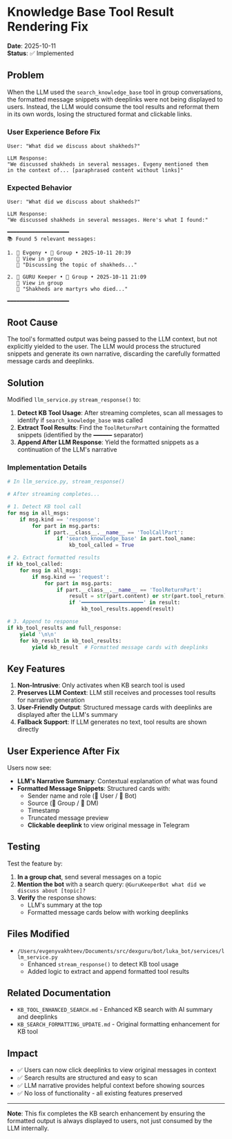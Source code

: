 # Knowledge Base Tool Result Rendering Fix

**Date**: 2025-10-11  
**Status**: ✅ Implemented

## Problem

When the LLM used the `search_knowledge_base` tool in group conversations, the formatted message snippets with deeplinks were not being displayed to users. Instead, the LLM would consume the tool results and reformat them in its own words, losing the structured format and clickable links.

### User Experience Before Fix
```
User: "What did we discuss about shakheds?"

LLM Response:
"We discussed shakheds in several messages. Evgeny mentioned them 
in the context of... [paraphrased content without links]"
```

### Expected Behavior
```
User: "What did we discuss about shakheds?"

LLM Response:
"We discussed shakheds in several messages. Here's what I found:"

━━━━━━━━━━━━━━━━━━━━
📚 Found 5 relevant messages:

1. 👤 Evgeny • 👥 Group • 2025-10-11 20:39
   🔗 View in group
   💬 "Discussing the topic of shakheds..."

2. 🤖 GURU Keeper • 👥 Group • 2025-10-11 21:09
   🔗 View in group
   💬 "Shakheds are martyrs who died..."

━━━━━━━━━━━━━━━━━━━━
```

## Root Cause

The tool's formatted output was being passed to the LLM context, but not explicitly yielded to the user. The LLM would process the structured snippets and generate its own narrative, discarding the carefully formatted message cards and deeplinks.

## Solution

Modified `llm_service.py` `stream_response()` to:

1. **Detect KB Tool Usage**: After streaming completes, scan all messages to identify if `search_knowledge_base` was called
2. **Extract Tool Results**: Find the `ToolReturnPart` containing the formatted snippets (identified by the `━━━━━━` separator)
3. **Append After LLM Response**: Yield the formatted snippets as a continuation of the LLM's narrative

### Implementation Details

```python
# In llm_service.py, stream_response()

# After streaming completes...

# 1. Detect KB tool call
for msg in all_msgs:
    if msg.kind == 'response':
        for part in msg.parts:
            if part.__class__.__name__ == 'ToolCallPart':
                if 'search_knowledge_base' in part.tool_name:
                    kb_tool_called = True

# 2. Extract formatted results
if kb_tool_called:
    for msg in all_msgs:
        if msg.kind == 'request':
            for part in msg.parts:
                if part.__class__.__name__ == 'ToolReturnPart':
                    result = str(part.content) or str(part.tool_return)
                    if '━━━━━━━━━━━━━━━━━━━━' in result:
                        kb_tool_results.append(result)

# 3. Append to response
if kb_tool_results and full_response:
    yield '\n\n'
    for kb_result in kb_tool_results:
        yield kb_result  # Formatted message cards with deeplinks
```

## Key Features

1. **Non-Intrusive**: Only activates when KB search tool is used
2. **Preserves LLM Context**: LLM still receives and processes tool results for narrative generation
3. **User-Friendly Output**: Structured message cards with deeplinks are displayed after the LLM's summary
4. **Fallback Support**: If LLM generates no text, tool results are shown directly

## User Experience After Fix

Users now see:
- **LLM's Narrative Summary**: Contextual explanation of what was found
- **Formatted Message Snippets**: Structured cards with:
  - Sender name and role (👤 User / 🤖 Bot)
  - Source (👥 Group / 👤 DM)
  - Timestamp
  - Truncated message preview
  - **Clickable deeplink** to view original message in Telegram

## Testing

Test the feature by:

1. **In a group chat**, send several messages on a topic
2. **Mention the bot** with a search query: `@GuruKeeperBot what did we discuss about [topic]?`
3. **Verify** the response shows:
   - LLM's summary at the top
   - Formatted message cards below with working deeplinks

## Files Modified

- `/Users/evgenyvakhteev/Documents/src/dexguru/bot/luka_bot/services/llm_service.py`
  - Enhanced `stream_response()` to detect KB tool usage
  - Added logic to extract and append formatted tool results

## Related Documentation

- `KB_TOOL_ENHANCED_SEARCH.md` - Enhanced KB search with AI summary and deeplinks
- `KB_SEARCH_FORMATTING_UPDATE.md` - Original formatting enhancement for KB tool

## Impact

- ✅ Users can now click deeplinks to view original messages in context
- ✅ Search results are structured and easy to scan
- ✅ LLM narrative provides helpful context before showing sources
- ✅ No loss of functionality - all existing features preserved

---

**Note**: This fix completes the KB search enhancement by ensuring the formatted output is always displayed to users, not just consumed by the LLM internally.


